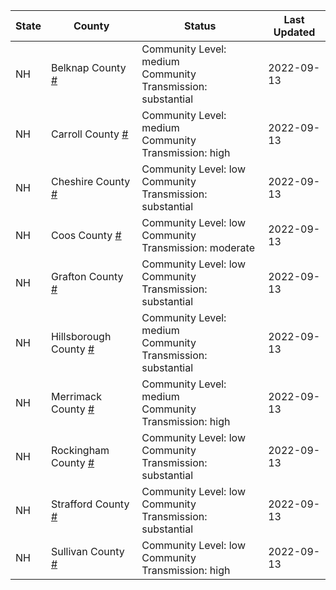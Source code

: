 State | County | Status | Last Updated
--- | --- | --- | --- 
NH | Belknap County <a href="#belknap_county">#</a> | <a name="belknap_county"></a>Community Level: medium<br/>Community Transmission: substantial | 2022-09-13
NH | Carroll County <a href="#carroll_county">#</a> | <a name="carroll_county"></a>Community Level: medium<br/>Community Transmission: high | 2022-09-13
NH | Cheshire County <a href="#cheshire_county">#</a> | <a name="cheshire_county"></a>Community Level: low<br/>Community Transmission: substantial | 2022-09-13
NH | Coos County <a href="#coos_county">#</a> | <a name="coos_county"></a>Community Level: low<br/>Community Transmission: moderate | 2022-09-13
NH | Grafton County <a href="#grafton_county">#</a> | <a name="grafton_county"></a>Community Level: low<br/>Community Transmission: substantial | 2022-09-13
NH | Hillsborough County <a href="#hillsborough_county">#</a> | <a name="hillsborough_county"></a>Community Level: medium<br/>Community Transmission: substantial | 2022-09-13
NH | Merrimack County <a href="#merrimack_county">#</a> | <a name="merrimack_county"></a>Community Level: medium<br/>Community Transmission: high | 2022-09-13
NH | Rockingham County <a href="#rockingham_county">#</a> | <a name="rockingham_county"></a>Community Level: low<br/>Community Transmission: substantial | 2022-09-13
NH | Strafford County <a href="#strafford_county">#</a> | <a name="strafford_county"></a>Community Level: low<br/>Community Transmission: substantial | 2022-09-13
NH | Sullivan County <a href="#sullivan_county">#</a> | <a name="sullivan_county"></a>Community Level: low<br/>Community Transmission: high | 2022-09-13
